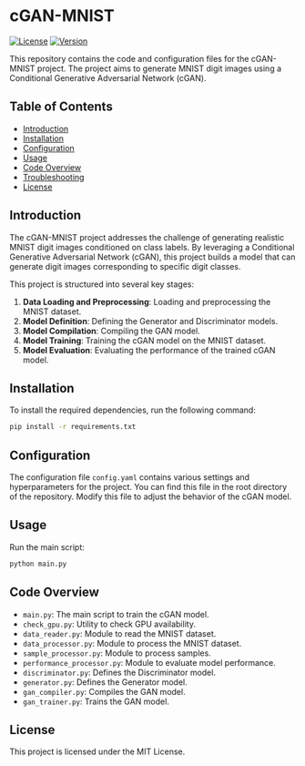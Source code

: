 # cGAN-MNIST

[![License](https://img.shields.io/badge/license-MIT-blue.svg)](LICENSE)
[![Version](https://img.shields.io/badge/version-1.0.0-brightgreen.svg)](https://github.com/yourusername/cGAN-MNIST/releases)

This repository contains the code and configuration files for the cGAN-MNIST project. The project aims to generate MNIST digit images using a Conditional Generative Adversarial Network (cGAN).

## Table of Contents

- [Introduction](#introduction)
- [Installation](#installation)
- [Configuration](#configuration)
- [Usage](#usage)
- [Code Overview](#code-overview)
- [Troubleshooting](#troubleshooting)
- [License](#license)

## Introduction

The cGAN-MNIST project addresses the challenge of generating realistic MNIST digit images conditioned on class labels. By leveraging a Conditional Generative Adversarial Network (cGAN), this project builds a model that can generate digit images corresponding to specific digit classes.

This project is structured into several key stages:

1. **Data Loading and Preprocessing**: Loading and preprocessing the MNIST dataset.
2. **Model Definition**: Defining the Generator and Discriminator models.
3. **Model Compilation**: Compiling the GAN model.
4. **Model Training**: Training the cGAN model on the MNIST dataset.
5. **Model Evaluation**: Evaluating the performance of the trained cGAN model.

## Installation

To install the required dependencies, run the following command:

```bash
pip install -r requirements.txt
```

## Configuration

The configuration file `config.yaml` contains various settings and hyperparameters for the project. You can find this file in the root directory of the repository. Modify this file to adjust the behavior of the cGAN model.

## Usage

Run the main script:

```bash
python main.py
```

## Code Overview

- `main.py`: The main script to train the cGAN model.
- `check_gpu.py`: Utility to check GPU availability.
- `data_reader.py`: Module to read the MNIST dataset.
- `data_processor.py`: Module to process the MNIST dataset.
- `sample_processor.py`: Module to process samples.
- `performance_processor.py`: Module to evaluate model performance.
- `discriminator.py`: Defines the Discriminator model.
- `generator.py`: Defines the Generator model.
- `gan_compiler.py`: Compiles the GAN model.
- `gan_trainer.py`: Trains the GAN model.

## License

This project is licensed under the MIT License.